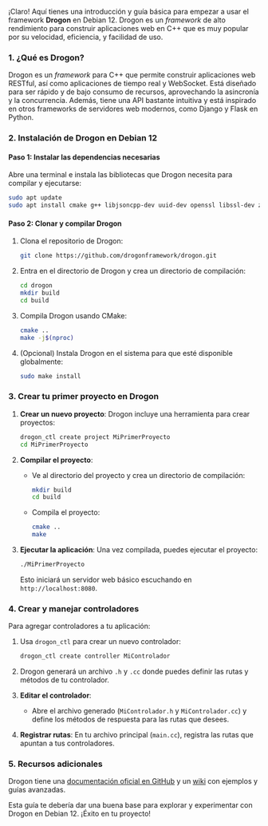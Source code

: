 ¡Claro! Aquí tienes una introducción y guía básica para empezar a usar el framework **Drogon** en Debian 12. Drogon es un *framework* de alto rendimiento para construir aplicaciones web en C++ que es muy popular por su velocidad, eficiencia, y facilidad de uso. 

### 1. ¿Qué es Drogon?
Drogon es un *framework* para C++ que permite construir aplicaciones web RESTful, así como aplicaciones de tiempo real y WebSocket. Está diseñado para ser rápido y de bajo consumo de recursos, aprovechando la asincronía y la concurrencia. Además, tiene una API bastante intuitiva y está inspirado en otros frameworks de servidores web modernos, como Django y Flask en Python.

### 2. Instalación de Drogon en Debian 12

#### Paso 1: Instalar las dependencias necesarias
Abre una terminal e instala las bibliotecas que Drogon necesita para compilar y ejecutarse:
```bash
sudo apt update
sudo apt install cmake g++ libjsoncpp-dev uuid-dev openssl libssl-dev zlib1g-dev
```

#### Paso 2: Clonar y compilar Drogon
1. Clona el repositorio de Drogon:
   ```bash
   git clone https://github.com/drogonframework/drogon.git
   ```
   
2. Entra en el directorio de Drogon y crea un directorio de compilación:
   ```bash
   cd drogon
   mkdir build
   cd build
   ```

3. Compila Drogon usando CMake:
   ```bash
   cmake ..
   make -j$(nproc)
   ```

4. (Opcional) Instala Drogon en el sistema para que esté disponible globalmente:
   ```bash
   sudo make install
   ```

### 3. Crear tu primer proyecto en Drogon

1. **Crear un nuevo proyecto**:
   Drogon incluye una herramienta para crear proyectos:
   ```bash
   drogon_ctl create project MiPrimerProyecto
   cd MiPrimerProyecto
   ```

2. **Compilar el proyecto**:
   - Ve al directorio del proyecto y crea un directorio de compilación:
     ```bash
     mkdir build
     cd build
     ```
   - Compila el proyecto:
     ```bash
     cmake ..
     make
     ```

3. **Ejecutar la aplicación**:
   Una vez compilada, puedes ejecutar el proyecto:
   ```bash
   ./MiPrimerProyecto
   ```

   Esto iniciará un servidor web básico escuchando en `http://localhost:8080`.

### 4. Crear y manejar controladores

Para agregar controladores a tu aplicación:
1. Usa `drogon_ctl` para crear un nuevo controlador:
   ```bash
   drogon_ctl create controller MiControlador
   ```

2. Drogon generará un archivo `.h` y `.cc` donde puedes definir las rutas y métodos de tu controlador.

3. **Editar el controlador**:
   - Abre el archivo generado (`MiControlador.h` y `MiControlador.cc`) y define los métodos de respuesta para las rutas que desees.

4. **Registrar rutas**:
   En tu archivo principal (`main.cc`), registra las rutas que apuntan a tus controladores.

### 5. Recursos adicionales
Drogon tiene una [documentación oficial en GitHub](https://github.com/drogonframework/drogon) y un [wiki](https://github.com/drogonframework/drogon/wiki) con ejemplos y guías avanzadas.

Esta guía te debería dar una buena base para explorar y experimentar con Drogon en Debian 12. ¡Éxito en tu proyecto!
